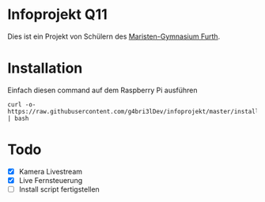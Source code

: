 # Infoprojekt Q11 
Dies ist ein Projekt von Schülern des [Maristen-Gymnasium Furth](https://www.maristen-gymnasium.de/).

# Installation
Einfach diesen command auf dem Raspberry Pi ausführen
```
curl -o- https://raw.githubusercontent.com/g4bri3lDev/infoprojekt/master/installscript.sh | bash
```

# Todo

- [x] Kamera Livestream 
- [x] Live Fernsteuerung 
- [ ] Install script fertigstellen
